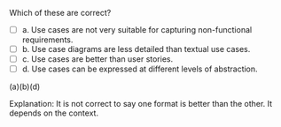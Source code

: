 <panel header="{{ icon_Q_A }} Statements about use cases">
<question>

Which of these are correct?

- [ ] a. Use cases are not very suitable for capturing non-functional requirements.
- [ ] b. Use case diagrams are less detailed than textual use cases.
- [ ] c. Use cases are better than user stories.
- [ ] d. Use cases can be expressed at different levels of abstraction.

<div slot="answer">

(a)(b)(d)

Explanation: It is not correct to say one format is better than the other. It depends on the context.

</div>
</question>
</panel>
